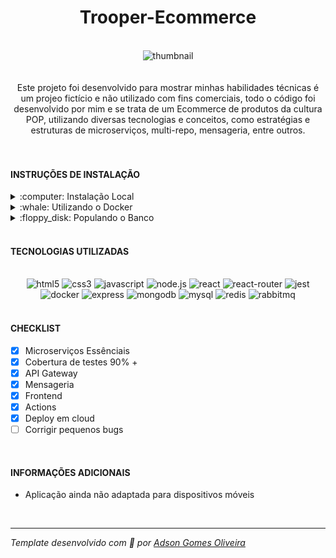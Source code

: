 <div align="center"><h1>Trooper-Ecommerce</h1></div>
<br />
<div align="center"><img src="https://i.ibb.co/jLKw3Mx/image.png" alt="thumbnail" /></div>
<br />
<br />
<div align="center">Este projeto foi desenvolvido para  mostrar minhas habilidades técnicas é um projeo fictício e não utilizado com fins comerciais, todo o código foi desenvolvido por mim e se trata de um Ecommerce de produtos da cultura POP, utilizando diversas tecnologias e conceitos, como estratégias e estruturas de microserviços, multi-repo, mensageria, entre outros.</div>
<br />
<br />
<h4>INSTRUÇÕES DE INSTALAÇÃO</h4>
<details>
<summary>:computer: Instalação Local</summary>
<br>

> Clone este repositório na sua maquina: `git clone git@github.com:Adson-Gomes-Oliveira/Trooper-Ecommerce.git`

> Agora faça o clone dos submodulos: `git submodule init && git submodule update`

> Instale as dependências necessárias em cada submodulo: `cd scripts && bash installDependencies.sh && cd ..`

> Inicie todos os servidores: `cd scripts && bash initiateServers.sh && cd ..`

> o frontend estará rodando na porta 3000 e o gateway na 5000
</details>
<details>
<summary>:whale: Utilizando o Docker</summary>
<br>

> Clone este repositório na sua maquina: `git clone git@github.com:Adson-Gomes-Oliveira/Trooper-Ecommerce.git`

> Agora execute os containers: `cd scripts && bash UpContainers.sh && cd ..`

> o frontend estará rodando na porta 3000 e o gateway na 5000
<br>
</details>
<details>
<summary>:floppy_disk: Populando o Banco</summary>
<br>

> No serviço de products, entre na pasta src > sedders e utilize mongoosh para popular o banco com os arquivos ali incluídos

> No serviço de accounts, entre na pasta src > sedders e utilize mongoosh para popular o banco com os arquivos ali incluídos

> No serviço de orders, após o npm install ser realizado com sucesso execute `npm run pre-start`

> No serviço de payments, após o npm install ser realizado com sucesso execute `npm run pre-start`
</details>
<br />
<h4>TECNOLOGIAS UTILIZADAS</h4>
<br />
<div align="center">
<img src="https://img.shields.io/badge/html5-%23E34F26.svg?style=for-the-badge&logo=html5&logoColor=white" alt="html5" />
<img src="https://img.shields.io/badge/css3-%231572B6.svg?style=for-the-badge&logo=css3&logoColor=white" alt="css3" />
<img src="https://img.shields.io/badge/javascript-%23323330.svg?style=for-the-badge&logo=javascript&logoColor=%23F7DF1E" alt="javascript" />
<img src="https://img.shields.io/badge/node.js-6DA55F?style=for-the-badge&logo=node.js&logoColor=white" alt="node.js" />
<img src="https://img.shields.io/badge/react-%2320232a.svg?style=for-the-badge&logo=react&logoColor=%2361DAFB" alt="react" />
<img src="https://img.shields.io/badge/React_Router-CA4245?style=for-the-badge&logo=react-router&logoColor=white" alt="react-router" />
<img src="https://img.shields.io/badge/-jest-%23C21325?style=for-the-badge&logo=jest&logoColor=white" alt="jest" />
<img src="https://img.shields.io/badge/docker-%230db7ed.svg?style=for-the-badge&logo=docker&logoColor=white" alt="docker" />
<img src="https://img.shields.io/badge/express.js-%23404d59.svg?style=for-the-badge&logo=express&logoColor=%2361DAFB" alt="express" />
<img src="https://img.shields.io/badge/MongoDB-%234ea94b.svg?style=for-the-badge&logo=mongodb&logoColor=white" alt="mongodb" />
<img src="https://img.shields.io/badge/mysql-%2300f.svg?style=for-the-badge&logo=mysql&logoColor=white" alt="mysql" />
<img src="https://img.shields.io/badge/redis-%23DD0031.svg?style=for-the-badge&logo=redis&logoColor=white" alt="redis" />
<img src="https://img.shields.io/badge/rabbitmq-%23FF6600.svg?&style=for-the-badge&logo=rabbitmq&logoColor=white" alt="rabbitmq" />
</div>
<br />
<h4>CHECKLIST</h4>

- [x] Microserviços Essênciais
- [x] Cobertura de testes 90% +
- [x] API Gateway
- [x] Mensageria
- [x] Frontend
- [x] Actions
- [x] Deploy em cloud
- [ ] Corrigir pequenos bugs
<br />
<h4>INFORMAÇÕES ADICIONAIS</h4>

- Aplicação ainda não adaptada para dispositivos móveis
<br />

---

*Template desenvolvido com :white_heart: por <a href="https://github.com/Adson-Gomes-Oliveira">Adson Gomes Oliveira</a>* 
